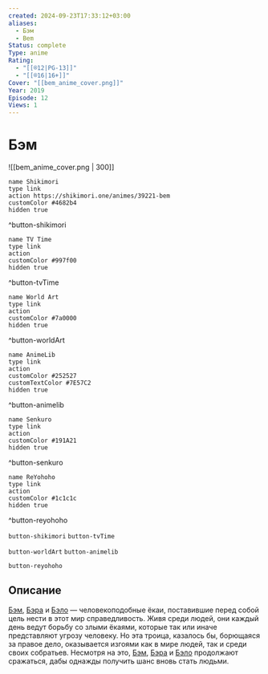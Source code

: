 ```yaml
---
created: 2024-09-23T17:33:12+03:00
aliases:
  - Бэм
  - Bem
Status: complete
Type: anime
Rating:
  - "[[®️12|PG-13]]"
  - "[[®️16|16+]]"
Cover: "[[bem_anime_cover.png]]"
Year: 2019
Episode: 12
Views: 1
---
```


# Бэм

![[bem_anime_cover.png | 300]]

```button
name Shikimori
type link
action https://shikimori.one/animes/39221-bem
customColor #4682b4
hidden true
```
^button-shikimori

```button
name TV Time
type link
action 
customColor #997f00
hidden true
```
^button-tvTime

```button
name World Art
type link
action 
customColor #7a0000
hidden true
```
^button-worldArt

```button
name AnimeLib
type link
action 
customColor #252527
customTextColor #7E57C2
hidden true
```
^button-animelib

```button
name Senkuro
type link
action 
customColor #191A21
hidden true
```
^button-senkuro

```button
name ReYohoho
type link
action 
customColor #1c1c1c
hidden true
```
^button-reyohoho



`button-shikimori` `button-tvTime`

`button-worldArt` `button-animelib`

`button-reyohoho`

## Описание

[Бэм](https://shikimori.one/characters/18359-bem), [Бэра](https://shikimori.one/characters/18358-bela) и [Бэло](https://shikimori.one/characters/18357-belo) — человекоподобные ёкаи, поставившие перед собой цель нести в этот мир справедливость. Живя среди людей, они каждый день ведут борьбу со злыми ёкаями, которые так или иначе представляют угрозу человеку. Но эта троица, казалось бы, борющаяся за правое дело, оказывается изгоями как в мире людей, так и среди своих собратьев. Несмотря на это, [Бэм](https://shikimori.one/characters/18359-bem), [Бэра](https://shikimori.one/characters/18358-bela) и [Бэло](https://shikimori.one/characters/18357-belo) продолжают сражаться, дабы однажды получить шанс вновь стать людьми.
